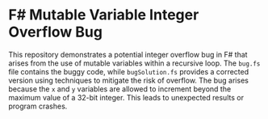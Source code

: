# F# Mutable Variable Integer Overflow Bug

This repository demonstrates a potential integer overflow bug in F# that arises from the use of mutable variables within a recursive loop.  The `bug.fs` file contains the buggy code, while `bugSolution.fs` provides a corrected version using techniques to mitigate the risk of overflow.  The bug arises because the `x` and `y` variables are allowed to increment beyond the maximum value of a 32-bit integer. This leads to unexpected results or program crashes.